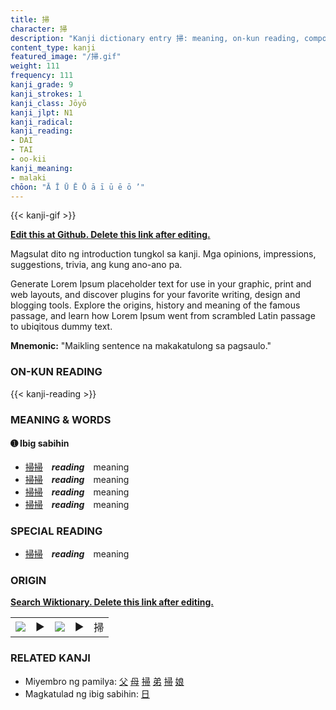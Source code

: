 ```yaml
---
title: 掃
character: 掃
description: "Kanji dictionary entry 掃: meaning, on-kun reading, compounds, origin, related kanji"
content_type: kanji
featured_image: "/掃.gif"
weight: 111
frequency: 111
kanji_grade: 9
kanji_strokes: 1
kanji_class: Jōyō
kanji_jlpt: N1
kanji_radical: 
kanji_reading: 
- DAI
- TAI
- oo-kii
kanji_meaning:
- malaki
chōon: "Ā Ī Ū Ē Ō ā ī ū ē ō ’"
---
```

[//]: # (Don't edit the line below. Kanji animated GIF code is automatically generated.)
{{< kanji-gif >}}

[//]: # (Edit below this line.)

**[Edit this at Github. Delete this link after editing.](https://github.com/tim0g/tim/tree/main/content/kanji/掃/index.md)**

Magsulat dito ng introduction tungkol sa kanji. Mga opinions, impressions, suggestions, trivia, ang kung ano-ano pa.

Generate Lorem Ipsum placeholder text for use in your graphic, print and web layouts, and discover plugins for your favorite writing, design and blogging tools. Explore the origins, history and meaning of the famous passage, and learn how Lorem Ipsum went from scrambled Latin passage to ubiqitous dummy text.
 
**Mnemonic:** "Maikling sentence na makakatulong sa pagsaulo."

### ON-KUN READING

[//]: # (Don't edit the line below. ON-KUN READING code is automatically generated.)
{{< kanji-reading >}}

### MEANING & WORDS

#### ➊ **Ibig sabihin**
  - [掃](../掃)[掃](../掃)　***reading***　meaning
  - [掃](../掃)[掃](../掃)　***reading***　meaning
  - [掃](../掃)[掃](../掃)　***reading***　meaning
  - [掃](../掃)[掃](../掃)　***reading***　meaning

### SPECIAL READING
  - [掃](../掃)[掃](../掃)　***reading***　meaning

### ORIGIN

**[Search Wiktionary. Delete this link after editing.](https://wiktionary.org/wiki/掃)**
<table class="kanji-table"><tr><td>
<img src="60px-掃-bronze.svg.png">
</td><td>▶</td><td>
<img src="60px-掃-oracle.svg.png">
</td><td>▶</td>
<td class="kanji-origin">掃</td>
</tr></table>

### RELATED KANJI
- Miyembro ng pamilya: [父](../父) [母](../母) [掃](../掃) [弟](../弟) [掃](../掃) [娘](../娘)
- Magkatulad ng ibig sabihin: [日](../日)
